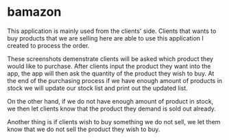 # bamazon

This application is mainly used from the clients' side. Clients that wants to buy products that we are selling here are able to use this application I created to process the order.

These screenshots demenstrate clients will be asked which product they would like to purchase. After clients input the product they want into the app, the app will then ask the quantity of the product they wish to buy. At the end of the purchasing process if we have enough amount of products in stock we will update our stock list and print out the updated list. 

On the other hand, if we do not have enough amount of product in stock, we then let clients know that the product they demand is sold out already. 

Another thing is if clients wish to buy something we do not sell, we let them know that we do not sell the product they wish to buy.
